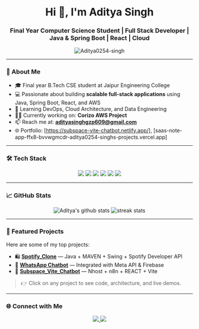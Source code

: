 <h1 align="center">Hi 👋, I'm Aditya Singh</h1>
<h3 align="center">Final Year Computer Science Student | Full Stack Developer | Java & Spring Boot | React | Cloud</h3>

<p align="center">
  <img src="https://komarev.com/ghpvc/?username=Aditya0254-singh&label=Profile%20views&color=0e75b6&style=flat" alt="Aditya0254-singh" />
</p>

---

### 🚀 About Me
- 🎓 Final year B.Tech CSE student at Jaipur Engineering College  
- 💻 Passionate about building **scalable full-stack applications** using Java, Spring Boot, React, and AWS  
- 🧠 Learning DevOps, Cloud Architecture, and Data Engineering  
- 👨‍💻 Currently working on: **Corizo AWS Project**  
- 📫 Reach me at: **adityasinghgzp609@gmail.com**  
- 🌐 Portfolio: [https://subspace-vite-chatbot.netlify.app/], [saas-note-app-ffx8-bvvwgmcdr-aditya0254-singhs-projects.vercel.app]

---

### 🛠️ Tech Stack
<p align="center">
  <img src="https://img.shields.io/badge/Java-%23ED8B00.svg?style=for-the-badge&logo=java&logoColor=white" />
  <img src="https://img.shields.io/badge/Spring_Boot-6DB33F?style=for-the-badge&logo=springboot&logoColor=white" />
  <img src="https://img.shields.io/badge/React-20232A?style=for-the-badge&logo=react&logoColor=61DAFB" />
  <img src="https://img.shields.io/badge/AWS-232F3E?style=for-the-badge&logo=amazonaws&logoColor=white" />
  <img src="https://img.shields.io/badge/Firebase-FFCA28?style=for-the-badge&logo=firebase&logoColor=black" />
  <img src="https://img.shields.io/badge/MySQL-4479A1.svg?style=for-the-badge&logo=mysql&logoColor=white" />
</p>

---

### 📈 GitHub Stats
<p align="center">
  <img src="https://github-readme-stats.vercel.app/api?username=Aditya0254-singh&show_icons=true&theme=radical" alt="Aditya's github stats" />
  <img src="https://github-readme-streak-stats.herokuapp.com/?user=Aditya0254-singh&theme=radical" alt="streak stats" />
</p>

---

### 🌟 Featured Projects
Here are some of my top projects:

- 🛍️ [**Spotify_Clone**](https://github.com/Aditya0254-singh/spotify_clone) — Java + MAVEN + Swing + Spotify Developer API
- 🤖 [**WhatsApp Chatbot**](https://github.com/Aditya0254-singh/WhatsAppBot) — Integrated with Meta API & Firebase  
- 🏫 [**Subspace_Vite_Chatbot**](https://github.com/Aditya0254-singh/SubSpace-chatbot) — Nhost + n8n + REACT + Vite 
> 👉 Click on any project to see code, architecture, and live demos.

---

### 🌐 Connect with Me
<p align="center">
  <a href="https://www.linkedin.com/in/aditya-singh-baa980257/" target="_blank">
    <img src="https://img.shields.io/badge/LinkedIn-blue?style=for-the-badge&logo=linkedin" />
  </a>
  <a href="mailto:adityasinghgzp609@gmail.com">
    <img src="https://img.shields.io/badge/Email-D14836?style=for-the-badge&logo=gmail&logoColor=white" />
  </a>
</p>

